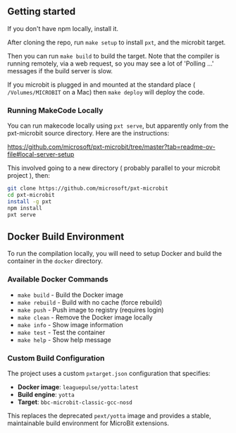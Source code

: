 
## Getting started

If you don't have npm locally, install it. 

After cloning the repo, run `make setup` to install `pxt`, and the microbit target. 

Then you can run `make build` to build the target. Note that the compiler is
running remotely, via a web request, so you may see a lot of 'Polling ...'
messages if the build server is slow.

If you microbit is plugged in and mounted at the standard place (
`/Volumes/MICROBIT` on a Mac) then `make deploy` will deploy the code. 

### Running MakeCode Locally

You can run makecode locally using `pxt serve`, but apparently only from the pxt-microbit source
directory. Here are the instructions: 

https://github.com/microsoft/pxt-microbit/tree/master?tab=readme-ov-file#local-server-setup

This involved going to a new directory ( probably parallel to your microbit project ), then:

```bash
git clone https://github.com/microsoft/pxt-microbit
cd pxt-microbit
install -g pxt
npm install
pxt serve
```

## Docker Build Environment

To run the compilation locally, you will need to setup Docker and build the 
container in the `docker` directory. 

### Available Docker Commands

- `make build` - Build the Docker image
- `make rebuild` - Build with no cache (force rebuild)
- `make push` - Push image to registry (requires login)
- `make clean` - Remove the Docker image locally
- `make info` - Show image information
- `make test` - Test the container
- `make help` - Show help message

### Custom Build Configuration

The project uses a custom `pxtarget.json` configuration that specifies:
- **Docker image**: `leaguepulse/yotta:latest`
- **Build engine**: `yotta`
- **Target**: `bbc-microbit-classic-gcc-nosd`

This replaces the deprecated `pext/yotta` image and provides a stable, maintainable build environment for MicroBit extensions.